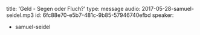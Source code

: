 title: 'Geld - Segen oder Fluch?'
type: message
audio: 2017-05-28-samuel-seidel.mp3
id: 6fc88e70-e5b7-481c-9b85-57946740efbd
speaker:
  - samuel-seidel
